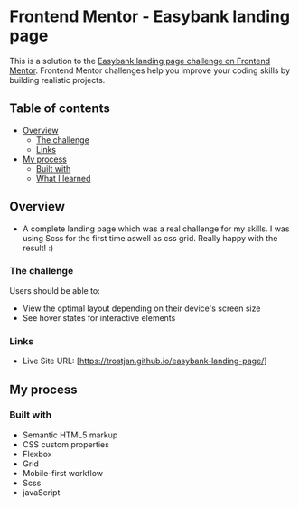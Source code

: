 # Frontend Mentor - Easybank landing page
This is a solution to the [Easybank landing page challenge on Frontend Mentor](https://www.frontendmentor.io/challenges/easybank-landing-page-WaUhkoDN). Frontend Mentor challenges help you improve your coding skills by building realistic projects. 

## Table of contents

- [Overview](#overview)
  - [The challenge](#the-challenge)
  - [Links](#links)
- [My process](#my-process)
  - [Built with](#built-with)
  - [What I learned](#what-i-learned)

## Overview

- A complete landing page which was a real challenge for my skills. I was using Scss for the first time aswell as
  css grid. Really happy with the result! :)

### The challenge

Users should be able to:

- View the optimal layout depending on their device's screen size
- See hover states for interactive elements

### Links

- Live Site URL: [https://trostjan.github.io/easybank-landing-page/]

## My process

### Built with

- Semantic HTML5 markup
- CSS custom properties
- Flexbox
- Grid
- Mobile-first workflow
- Scss
- javaScript


